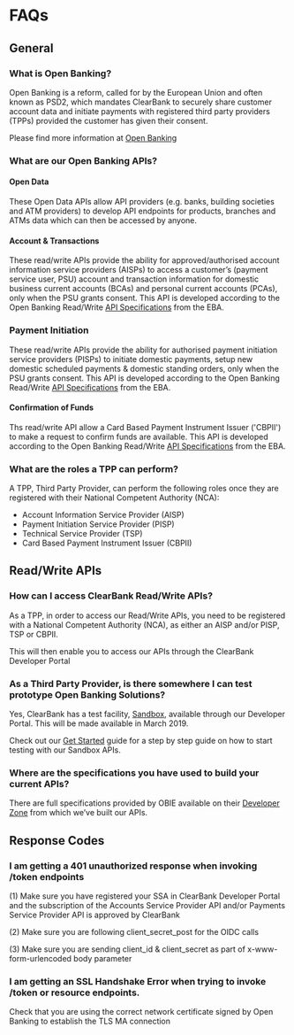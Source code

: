 # FAQs

## General

### What is Open Banking?

Open Banking is a reform, called for by the European Union and often known as PSD2, which mandates ClearBank to securely share customer account data and initiate payments with registered third party providers (TPPs) provided the customer has given their consent.

Please find more information at [Open Banking](https://ec.europa.eu/commission/presscorner/detail/de/qanda_23_3544)


### What are our Open Banking APIs?
#### Open Data
These Open Data APIs allow API providers (e.g. banks, building societies and ATM providers) to develop API endpoints for products, branches and ATMs data which can then be accessed by anyone.

#### Account & Transactions
These read/write APIs provide the ability for approved/authorised account information service providers (AISPs) to access a customer’s (payment service user, PSU) account and transaction information for domestic business current accounts (BCAs) and personal current accounts (PCAs), only when the PSU grants consent. This API is developed according to the Open Banking Read/Write [API Specifications](https://www.eba.europa.eu/guidelines-authorisation-and-registration-under-psd2) from the EBA. 

### Payment Initiation

These read/write APIs provide the ability for authorised payment initiation service providers (PISPs) to initiate domestic payments, setup new domestic scheduled payments & domestic standing orders, only when the PSU grants consent. This API is developed according to the Open Banking Read/Write [API Specifications](https://www.eba.europa.eu/guidelines-authorisation-and-registration-under-psd2) from the EBA. 

#### Confirmation of Funds

Ths read/write API allow a Card Based Payment Instrument Issuer ('CBPII') to make a request to confirm funds are available. This API is developed according to the Open Banking Read/Write [API Specifications](https://www.eba.europa.eu/guidelines-authorisation-and-registration-under-psd2) from the EBA. 


### What are the roles a TPP can perform?

A TPP, Third Party Provider, can perform the following roles once they are registered with their National Competent Authority (NCA):
- Account Information Service Provider (AISP)
- Payment Initiation Service Provider (PISP)
- Technical Service Provider (TSP)
- Card Based Payment Instrument Issuer (CBPII)

## Read/Write APIs

### How can I access ClearBank  Read/Write APIs?
As a TPP, in order to access our Read/Write APIs, you need to be registered with a National Competent Authority (NCA), as either an AISP and/or PISP, TSP or CBPII.

This will then enable you to access our APIs through the ClearBank Developer Portal

### As a Third Party Provider, is there somewhere I can test prototype Open Banking Solutions?
Yes, ClearBank has a test facility, [Sandbox](https://developer.sandbox.clrb.uk-hub-prod.ozoneapi.co.uk/en-eu/docs/40-sandbox.md), available through our Developer Portal. This will be made available in March 2019.

Check out our [Get Started](https://developer.sandbox.clrb.uk-hub-prod.ozoneapi.co.uk/en-eu/docs/20-getting-started.md) guide for a step by step guide on how to start testing with our Sandbox APIs.

### Where are the specifications you have used to build your current APIs?
There are full specifications provided by OBIE available on their [Developer Zone](https://openbanking.atlassian.net/wiki/spaces/DZ/overview) from which we’ve built our APIs.

## Response Codes

### I am getting a 401 unauthorized response when invoking /token endpoints
(1) Make sure you have registered your SSA in ClearBank Developer Portal and the subscription of the Accounts Service Provider API and/or Payments Service Provider API is approved by ClearBank 

(2) Make sure you are following client_secret_post for the OIDC calls

(3) Make sure you are sending client_id & client_secret as part of x-www-form-urlencoded body parameter

### I am getting an SSL Handshake Error when trying to invoke /token or resource endpoints.
Check that you are using the correct network certificate signed by Open Banking to establish the TLS MA connection
